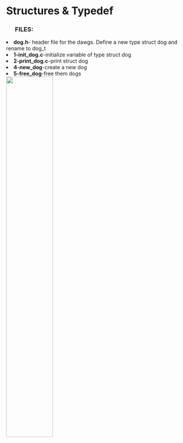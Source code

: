 <h1> Structures & Typedef </h1>
<ul><h3>FILES:</h3></ul>
<li><b>dog.h</b>- header file for the dawgs. Define a new type struct dog and rename to dog_t</li>
<li><b>1-init_dog.c</b>-initialize variable of type struct dog</li>
<li><b>2-print_dog.c</b>-print struct dog</li>
<li><b>4-new_dog</b>-create a new dog</li>
<li><b>5-free_dog</b>-free them dogs</li>
<img src="https://github.com/grahacr/holbertonschool-low_level_programming/assets/132097902/f5f615bb-b07b-438b-8944-e6aba3220d14" width="50%">
